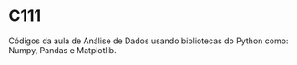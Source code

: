 # C111
Códigos da aula de Análise de Dados usando bibliotecas do Python como: Numpy, Pandas e Matplotlib.

